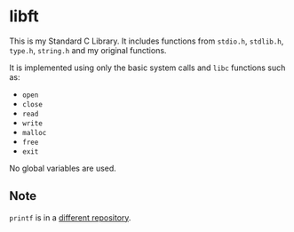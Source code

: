 # libft

This is my Standard C Library. It includes functions from `stdio.h`, `stdlib.h`, `type.h`, `string.h` and my original functions.

It is implemented using only the basic system calls and `libc` functions such as:

- `open`
- `close`
- `read`
- `write`
- `malloc`
- `free`
- `exit`

No global variables are used.

## Note

`printf` is in a [different repository](https://github.com/eisukeesaki/ft_printf).
